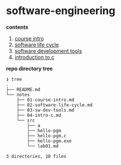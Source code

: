 # software-engineering

**contents**

1.  [course intro](./notes/01-course-intro.md)
2.  [software life cycle](./notes/02-software-life-cycle.md)
3.  [software development tools](./notes/03-software-development-tools.md)
4.  [introduction to c](./notes/04-intro-c.md)

**repo directory tree**
```
❯ tree
.
├── README.md
└── notes
    ├── 01-course-intro.md
    ├── 02-software-life-cycle.md
    ├── 03-sw-dev-tools.md
    ├── 04-intro-c.md
    └── src
        ├── a
        ├── hello-pgm
        ├── hello-pgm.c
        ├── hello-pgm.exe
        └── lab01.md

3 directories, 10 files
```



